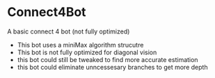 # Connect4Bot
A basic connect 4 bot (not fully optimized)
- This bot uses a miniMax algorithm strucutre
- This bot is not fully optimized for diagonal vision
- this bot could still be tweaked to find more accurate estimation
- this bot could eliminate unncessesary branches to get more depth
